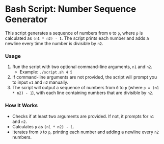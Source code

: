 # Bash Script: Number Sequence Generator

This script generates a sequence of numbers from `0` to `p`, where `p` is calculated as `(n1 * n2) - 1`. The script prints each number and adds a newline every time the number is divisible by `n2`.

### Usage

1. Run the script with two optional command-line arguments, `n1` and `n2`.
   - Example: `./script.sh 4 5`
2. If command-line arguments are not provided, the script will prompt you to input `n1` and `n2` manually.
3. The script will output a sequence of numbers from `0` to `p` (where `p = (n1 * n2) - 1`), with each line containing numbers that are divisible by `n2`.

### How It Works

- Checks if at least two arguments are provided. If not, it prompts for `n1` and `n2`.
- Calculates `p` as `(n1 * n2) - 1`.
- Iterates from `0` to `p`, printing each number and adding a newline every `n2` numbers.
